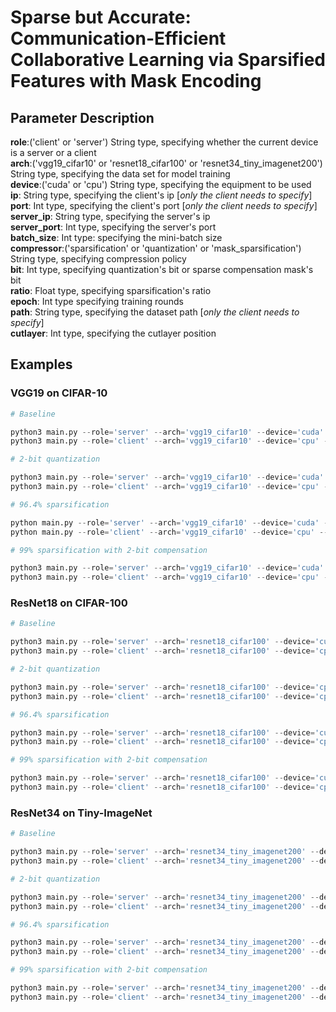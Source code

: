 # Sparse but Accurate: Communication-Efficient Collaborative Learning via Sparsified Features with Mask Encoding

## Parameter Description

**role**:('client' or 'server') String type, specifying whether the current device is a server or a client \
**arch**:('vgg19_cifar10' or 'resnet18_cifar100' or 'resnet34_tiny_imagenet200') String type, specifying the data set for model training \
**device**:('cuda' or 'cpu') String type, specifying the equipment to be used \
**ip**: String type, specifying the client's ip [*only the client needs to specify*] \
**port**: Int type, specifying the client's port [*only the client needs to specify*] \
**server_ip**: String type, specifying the server's ip \
**server_port**: Int type, specifying the server's port \
**batch_size**: Int type: specifying the mini-batch size \
**compressor**:('sparsification' or 'quantization' or 'mask_sparsification') String type, specifying compression policy \
**bit**: Int type, specifying quantization's bit or sparse compensation mask's bit \
**ratio**: Float type, specifying sparsification's ratio \
**epoch**: Int type specifying training rounds \
**path**: String type, specifying the dataset path [*only the client needs to specify*] \
**cutlayer**: Int type, specifying  the cutlayer position




## Examples

### VGG19 on CIFAR-10

```python
# Baseline

python3 main.py --role='server' --arch='vgg19_cifar10' --device='cuda' --server_ip='127.0.0.1' --server_port=9000 --batch_size=128 --compressor='baseline' --epoch=200 --cutlayer=1 # Server
python3 main.py --role='client' --arch='vgg19_cifar10' --device='cpu' --ip='127.0.0.1' --port=8000 --server_ip='127.0.0.1' --server_port=9000 --batch_size=128 --compressor='baseline' --epoch=200 --path='../datasets' --cutlayer=1 # Client

# 2-bit quantization

python3 main.py --role='server' --arch='vgg19_cifar10' --device='cuda' --server_ip='127.0.0.1' --server_port=9000 --batch_size=128 --compressor='quantization' --bit=2 --epoch=200 --cutlayer=1 # Server
python3 main.py --role='client' --arch='vgg19_cifar10' --device='cpu' --ip='127.0.0.1' --port=8000 --server_ip='127.0.0.1' --server_port=9000 --batch_size=128 --compressor='quantization' --bit=2 --epoch=200 --path='../datasets' --cutlayer=1 # Client

# 96.4% sparsification

python main.py --role='server' --arch='vgg19_cifar10' --device='cuda' --server_ip='127.0.0.1' --server_port=9001 --batch_size=128 --compressor='sparsification' --ratio=0.964 --epoch=200 --cutlayer=1 # Server
python main.py --role='client' --arch='vgg19_cifar10' --device='cpu' --ip='127.0.0.1' --port=8000 --server_ip='127.0.0.1' --server_port=9001 --batch_size=128 --compressor='sparsification' --ratio=0.964 --epoch=200 --path='../datasets' --cutlayer=1 # Client

# 99% sparsification with 2-bit compensation

python3 main.py --role='server' --arch='vgg19_cifar10' --device='cuda' --server_ip='127.0.0.1' --server_port=9000 --batch_size=128 --compressor='sparsification_compensation' --ratio=0.99 --bit=2 --epoch=200 --cutlayer=1 # Server
python3 main.py --role='client' --arch='vgg19_cifar10' --device='cpu' --ip='127.0.0.1' --port=8000 --server_ip='127.0.0.1' --server_port=9000 --batch_size=128 --compressor='sparsification_compensation' --ratio=0.99 --bit=2 --epoch=200 --path='../datasets' --cutlayer=1 # Client

```

### ResNet18 on CIFAR-100

```python
# Baseline

python3 main.py --role='server' --arch='resnet18_cifar100' --device='cuda' --server_ip='127.0.0.1' --server_port=9000 --batch_size=128 --compressor='baseline' --epoch=200 --cutlayer=1 # Server
python3 main.py --role='client' --arch='resnet18_cifar100' --device='cpu' --ip='127.0.0.1' --port=8000 --server_ip='127.0.0.1' --server_port=9000 --batch_size=128 --compressor='baseline' --epoch=200 --path='../datasets' --cutlayer=1 # Client

# 2-bit quantization

python3 main.py --role='server' --arch='resnet18_cifar100' --device='cpu' --server_ip='127.0.0.1' --server_port=9000 --batch_size=128 --compressor='quantization' --bit=2 --epoch=200 --cutlayer=1# Server
python3 main.py --role='client' --arch='resnet18_cifar100' --device='cpu' --ip='127.0.0.1' --port=8000 --server_ip='127.0.0.1' --server_port=9000 --batch_size=128 --compressor='quantization' --bit=2 --epoch=200 --path='../datasets' --cutlayer=1 # Client

# 96.4% sparsification

python3 main.py --role='server' --arch='resnet18_cifar100' --device='cuda' --server_ip='127.0.0.1' --server_port=9000 --batch_size=128 --compressor='sparsification' --ratio=0.964 --epoch=200 --cutlayer=1 # Server
python3 main.py --role='client' --arch='resnet18_cifar100' --device='cpu' --ip='127.0.0.1' --port=8000 --server_ip='127.0.0.1' --server_port=9000 --batch_size=128 --compressor='sparsification' --ratio=0.964 --epoch=200 --path='../datasets' --cutlayer=1 # Client

# 99% sparsification with 2-bit compensation

python3 main.py --role='server' --arch='resnet18_cifar100' --device='cuda' --server_ip='127.0.0.1' --server_port=9000 --batch_size=128 --compressor='sparsification_compensation' --ratio=0.99 --bit=2 --epoch=200 --cutlayer=1 # Server
python3 main.py --role='client' --arch='resnet18_cifar100' --device='cpu' --ip='127.0.0.1' --port=8000 --server_ip='127.0.0.1' --server_port=9000 --batch_size=128 --compressor='sparsification_compensation' --ratio=0.99 --bit=2 --epoch=200 --path='../datasets' --cutlayer=1 # Client

```

### ResNet34 on Tiny-ImageNet

```python
# Baseline

python3 main.py --role='server' --arch='resnet34_tiny_imagenet200' --device='cuda' --server_ip='127.0.0.1' --server_port=9000 --batch_size=256 --compressor='baseline' --epoch=90 --cutlayer=1 # Server
python3 main.py --role='client' --arch='resnet34_tiny_imagenet200' --device='cpu' --ip='127.0.0.1' --port=8000 --server_ip='127.0.0.1' --server_port=9000 --batch_size=256 --compressor='baseline' --epoch=90 --path='../datasets' --cutlayer=1 # Client

# 2-bit quantization

python3 main.py --role='server' --arch='resnet34_tiny_imagenet200' --device='cuda' --server_ip='127.0.0.1' --server_port=9000 --batch_size=256 --compressor='quantization' --bit=2 --epoch=90 --cutlayer=1 # Server
python3 main.py --role='client' --arch='resnet34_tiny_imagenet200' --device='cpu' --ip='127.0.0.1' --port=8000 --server_ip='127.0.0.1' --server_port=9000 --batch_size=256 --compressor='quantization' --bit=2 --epoch=90 --path='../datasets' --cutlayer=1 # Client

# 96.4% sparsification

python3 main.py --role='server' --arch='resnet34_tiny_imagenet200' --device='cuda' --server_ip='127.0.0.1' --server_port=9000 --batch_size=256 --compressor='sparsification' --ratio=0.964 --epoch=90 --cutlayer=1 # Server
python3 main.py --role='client' --arch='resnet34_tiny_imagenet200' --device='cpu' --ip='127.0.0.1' --port=8000 --server_ip='127.0.0.1' --server_port=9000 --batch_size=256 --compressor='sparsification' --ratio=0.964 --epoch=90 --path='../datasets' --cutlayer=1 # Client

# 99% sparsification with 2-bit compensation

python3 main.py --role='server' --arch='resnet34_tiny_imagenet200' --device='cuda' --server_ip='127.0.0.1' --server_port=9000 --batch_size=256 --compressor='sparsification_compensation' --ratio=0.99 --bit=2 --epoch=90 --cutlayer=1 # Server
python3 main.py --role='client' --arch='resnet34_tiny_imagenet200' --device='cpu' --ip='127.0.0.1' --port=8000 --server_ip='127.0.0.1' --server_port=9000 --batch_size=256 --compressor='sparsification_compensation' --ratio=0.99 --bit=2 --epoch=90 --path='../datasets' --cutlayer=1 # Client

```